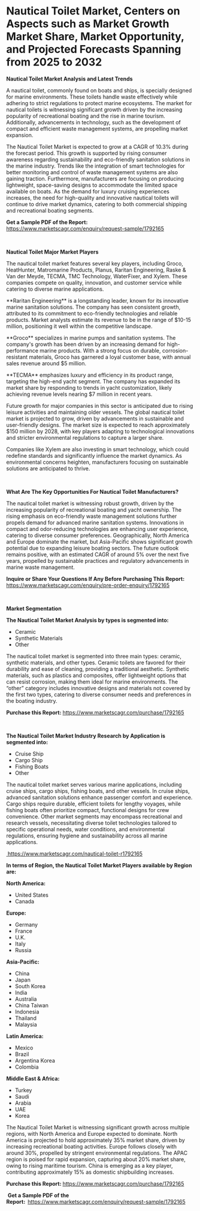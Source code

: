 <p><h1>Nautical Toilet Market, Centers on Aspects such as Market Growth Market Share, Market Opportunity, and Projected Forecasts Spanning from 2025 to 2032</h1></p><p><strong>Nautical Toilet Market Analysis and Latest Trends</strong></p>
<p><p>A nautical toilet, commonly found on boats and ships, is specially designed for marine environments. These toilets handle waste effectively while adhering to strict regulations to protect marine ecosystems. The market for nautical toilets is witnessing significant growth driven by the increasing popularity of recreational boating and the rise in marine tourism. Additionally, advancements in technology, such as the development of compact and efficient waste management systems, are propelling market expansion.</p><p>The Nautical Toilet Market is expected to grow at a CAGR of 10.3% during the forecast period. This growth is supported by rising consumer awareness regarding sustainability and eco-friendly sanitation solutions in the marine industry. Trends like the integration of smart technologies for better monitoring and control of waste management systems are also gaining traction. Furthermore, manufacturers are focusing on producing lightweight, space-saving designs to accommodate the limited space available on boats. As the demand for luxury cruising experiences increases, the need for high-quality and innovative nautical toilets will continue to drive market dynamics, catering to both commercial shipping and recreational boating segments.</p></p>
<p><strong>Get a Sample PDF of the Report:&nbsp;</strong> <a href="https://www.marketscagr.com/enquiry/request-sample/1792165?utm_campaign=3363&utm_medium=2&utm_source=Github&utm_content=ia&utm_term=16042025&utm_id=nautical-toilet">https://www.marketscagr.com/enquiry/request-sample/1792165</a></p>
<p>&nbsp;</p>
<p><strong>Nautical Toilet Major Market Players</strong></p>
<p><p>The nautical toilet market features several key players, including Groco, HeatHunter, Matromarine Products, Planus, Raritan Engineering, Raske & Van der Meyde, TECMA, TMC Technology, WaterFixer, and Xylem. These companies compete on quality, innovation, and customer service while catering to diverse marine applications.</p><p>**Raritan Engineering** is a longstanding leader, known for its innovative marine sanitation solutions. The company has seen consistent growth, attributed to its commitment to eco-friendly technologies and reliable products. Market analysts estimate its revenue to be in the range of $10-15 million, positioning it well within the competitive landscape.</p><p>**Groco** specializes in marine pumps and sanitation systems. The company's growth has been driven by an increasing demand for high-performance marine products. With a strong focus on durable, corrosion-resistant materials, Groco has garnered a loyal customer base, with annual sales revenue around $5 million.</p><p>**TECMA** emphasizes luxury and efficiency in its product range, targeting the high-end yacht segment. The company has expanded its market share by responding to trends in yacht customization, likely achieving revenue levels nearing $7 million in recent years. </p><p>Future growth for major companies in this sector is anticipated due to rising leisure activities and maintaining older vessels. The global nautical toilet market is projected to grow, driven by advancements in sustainable and user-friendly designs. The market size is expected to reach approximately $150 million by 2028, with key players adapting to technological innovations and stricter environmental regulations to capture a larger share.</p><p>Companies like Xylem are also investing in smart technology, which could redefine standards and significantly influence the market dynamics. As environmental concerns heighten, manufacturers focusing on sustainable solutions are anticipated to thrive.</p></p>
<p>&nbsp;</p>
<p><strong>What Are The Key Opportunities For Nautical Toilet Manufacturers?</strong></p>
<p><p>The nautical toilet market is witnessing robust growth, driven by the increasing popularity of recreational boating and yacht ownership. The rising emphasis on eco-friendly waste management solutions further propels demand for advanced marine sanitation systems. Innovations in compact and odor-reducing technologies are enhancing user experience, catering to diverse consumer preferences. Geographically, North America and Europe dominate the market, but Asia-Pacific shows significant growth potential due to expanding leisure boating sectors. The future outlook remains positive, with an estimated CAGR of around 5% over the next five years, propelled by sustainable practices and regulatory advancements in marine waste management.</p></p>
<p><strong>Inquire or Share Your Questions If Any Before Purchasing This Report:</strong> <a href="https://www.marketscagr.com/enquiry/pre-order-enquiry/1792165?utm_campaign=3363&utm_medium=2&utm_source=Github&utm_content=ia&utm_term=16042025&utm_id=nautical-toilet">https://www.marketscagr.com/enquiry/pre-order-enquiry/1792165</a></p>
<p>&nbsp;</p>
<p><strong>Market Segmentation</strong></p>
<p><strong>The Nautical Toilet Market Analysis by types is segmented into:</strong></p>
<p><ul><li>Ceramic</li><li>Synthetic Materials</li><li>Other</li></ul></p>
<p><p>The nautical toilet market is segmented into three main types: ceramic, synthetic materials, and other types. Ceramic toilets are favored for their durability and ease of cleaning, providing a traditional aesthetic. Synthetic materials, such as plastics and composites, offer lightweight options that can resist corrosion, making them ideal for marine environments. The “other” category includes innovative designs and materials not covered by the first two types, catering to diverse consumer needs and preferences in the boating industry.</p></p>
<p><strong>Purchase this Report:&nbsp;</strong><a href="https://www.marketscagr.com/purchase/1792165?utm_campaign=3363&utm_medium=2&utm_source=Github&utm_content=ia&utm_term=16042025&utm_id=nautical-toilet">https://www.marketscagr.com/purchase/1792165</a></p>
<p>&nbsp;</p>
<p><strong>The Nautical Toilet Market Industry Research by Application is segmented into:</strong></p>
<p><ul><li>Cruise Ship</li><li>Cargo Ship</li><li>Fishing Boats</li><li>Other</li></ul></p>
<p><p>The nautical toilet market serves various marine applications, including cruise ships, cargo ships, fishing boats, and other vessels. In cruise ships, advanced sanitation solutions enhance passenger comfort and experience. Cargo ships require durable, efficient toilets for lengthy voyages, while fishing boats often prioritize compact, functional designs for crew convenience. Other market segments may encompass recreational and research vessels, necessitating diverse toilet technologies tailored to specific operational needs, water conditions, and environmental regulations, ensuring hygiene and sustainability across all marine applications.</p></p>
<p><a href="https://www.marketscagr.com/nautical-toilet-r1792165?utm_campaign=3363&utm_medium=2&utm_source=Github&utm_content=ia&utm_term=16042025&utm_id=nautical-toilet">&nbsp;https://www.marketscagr.com/nautical-toilet-r1792165</a></p>
<p><strong>In terms of Region, the Nautical Toilet Market Players available by Region are:</strong></p>
<p>
    <p> <strong> North America: </strong>
        <ul>
            <li>United States</li>
            <li>Canada</li>
        </ul>
        </p> 
    <p> <strong> Europe: </strong>
        <ul>
            <li>Germany</li>
            <li>France</li>
            <li>U.K.</li>
            <li>Italy</li>
            <li>Russia</li>
        </ul>
        </p> 
    <p> <strong> Asia-Pacific: </strong>
        <ul>
            <li>China</li>
            <li>Japan</li>
            <li>South Korea</li>
            <li>India</li>
            <li>Australia</li>
            <li>China Taiwan</li>
            <li>Indonesia</li>
            <li>Thailand</li>
            <li>Malaysia</li>
        </ul>
        </p> 
    <p> <strong> Latin America: </strong>
        <ul>
            <li>Mexico</li>
            <li>Brazil</li>
            <li>Argentina Korea</li>
            <li>Colombia</li>
        </ul>
        </p> 
    <p> <strong> Middle East & Africa: </strong>
        <ul>
            <li>Turkey</li>
            <li>Saudi</li>
            <li>Arabia</li>
            <li>UAE</li>
            <li>Korea</li>
        </ul>
    </p>
    </p>
<p><p>The Nautical Toilet Market is witnessing significant growth across multiple regions, with North America and Europe expected to dominate. North America is projected to hold approximately 35% market share, driven by increasing recreational boating activities. Europe follows closely with around 30%, propelled by stringent environmental regulations. The APAC region is poised for rapid expansion, capturing about 20% market share, owing to rising maritime tourism. China is emerging as a key player, contributing approximately 15% as domestic shipbuilding increases.</p></p>
<p><strong>Purchase this Report: </strong><a href="https://www.marketscagr.com/purchase/1792165?utm_campaign=3363&utm_medium=2&utm_source=Github&utm_content=ia&utm_term=16042025&utm_id=nautical-toilet">https://www.marketscagr.com/purchase/1792165</a></p>
<p>&nbsp;<strong>Get a Sample PDF of the Report:&nbsp;&nbsp;</strong><a href="https://www.marketscagr.com/enquiry/request-sample/1792165?utm_campaign=3363&utm_medium=2&utm_source=Github&utm_content=ia&utm_term=16042025&utm_id=nautical-toilet">https://www.marketscagr.com/enquiry/request-sample/1792165</a></p>
<p><strong></strong></p>
<p><p></p><p></p><p></p></p>